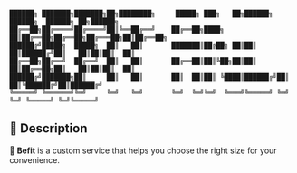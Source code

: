 ~~~

██████╗ ███████╗███████╗██╗████████╗     █████╗ ███╗   ██╗██████╗ ██████╗  ██████╗ ██╗██████╗ 
██╔══██╗██╔════╝██╔════╝██║╚══██╔══╝    ██╔══██╗████╗  ██║██╔══██╗██╔══██╗██╔═══██╗██║██╔══██╗
██████╔╝█████╗  █████╗  ██║   ██║       ███████║██╔██╗ ██║██║  ██║██████╔╝██║   ██║██║██║  ██║
██╔══██╗██╔══╝  ██╔══╝  ██║   ██║       ██╔══██║██║╚██╗██║██║  ██║██╔══██╗██║   ██║██║██║  ██║
██████╔╝███████╗██║     ██║   ██║       ██║  ██║██║ ╚████║██████╔╝██║  ██║╚██████╔╝██║██████╔╝
╚═════╝ ╚══════╝╚═╝     ╚═╝   ╚═╝       ╚═╝  ╚═╝╚═╝  ╚═══╝╚═════╝ ╚═╝  ╚═╝ ╚═════╝ ╚═╝╚═════╝

~~~

## 🌟 Description

👖 **Befit** is a custom service that helps you choose the right size for your convenience.

